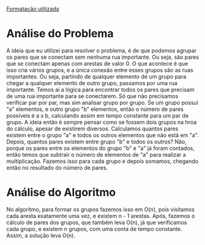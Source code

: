 [Formatação utilizada](https://katex.org/docs/supported.html)
# Análise do Problema
A ideia que eu utilizei para resolver o problema, é de que podemos agrupar os pares que se conectam sem nenhuma rua importante. Ou seja, são pares que se conectam apenas com arestas de valor 0. 
O que acontece é que isso cria vários grupos, e a única conexão entre esses grupos são as ruas importantes. Ou seja, partindo de qualquer elemento de um grupo para chegar a qualquer elemento de outro grupo, passamos por uma rua importante.
Temos aí a lógica para encontrar todos os pares que precisam de uma rua importante para se conectarem. 
Só que não precisamos verificar par por par, mas sim analisar grupo por grupo. Se um grupo possuí "a" elementos, e outro grupo "b" elementos, então o número de pares possíveis é a x b, calculando assim em tempo constante para um par de grupo. 
A ideia então é sempre pensar como se fossem dois grupos na hroa do cálculo, apesar de existirem diversos. Calculamos quantos pares existem entre o grupo "a" e todos os outros elementos que não está em "a". Depois, quantos pares existem entre  grupo "b" e todos os outros? Não, porque os pares entre os elementos do grupo "b" e "a" já foram contados, então temos que subtrair o número de elementos de "a" para realizar a multiplicação. Fazemos isso para cada grupo e depois somamos, chegando então no resultado do número de pares. 

# Análise do Algoritmo
No algoritmo, para formar os grupos fazemos isso em O(n), pois visitamos cada aresta exatamente uma vez, e existem n - 1 arestas. Após, fazemos o cálculo de pares dos grupos, que também leva O(n), já que verificamos cada grupo, e existem n grupos, com uma conta de tempo constante. Assim, a solução leva O(n). 